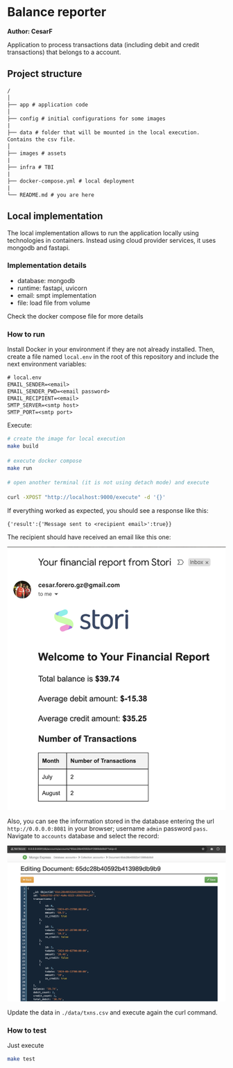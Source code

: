 # Balance reporter

**Author: CesarF**

Application to process transactions data (including debit and credit transactions) that belongs to a account.

## Project structure
```
/
│
├── app # application code
│
├── config # initial configurations for some images
|
├── data # folder that will be mounted in the local execution. Contains the csv file.
│
├── images # assets
|
├── infra # TBI
|
├── docker-compose.yml # local deployment
|
└── README.md # you are here
```

## Local implementation

The local implementation allows to run the application locally using technologies in containers. Instead using cloud provider services, it uses mongodb and fastapi.

### Implementation details

- database: mongodb
- runtime: fastapi, uvicorn
- email: smpt implementation
- file: load file from volume

Check the docker compose file for more details

### How to run

Install Docker in your environment if they are not already installed. Then, create a file named `local.env` in the root of this repository and include the next environment variables:

```
# local.env
EMAIL_SENDER=<email>
EMAIL_SENDER_PWD=<email password>
EMAIL_RECIPIENT=<email>
SMTP_SERVER=<smtp host>
SMTP_PORT=<smtp port>
```

Execute:

```bash
# create the image for local execution
make build

# execute docker compose
make run

# open another terminal (it is not using detach mode) and execute

curl -XPOST "http://localhost:9000/execute" -d '{}'
```

If everything worked as expected, you should see a response like this:

```
{'result':{'Message sent to <recipient email>':true}}
```

The recipient should have received an email like this one:

![email](./images/email_example.png)

Also, you can see the information stored in the database entering the url `http://0.0.0.0:8081` in your browser; username `admin` password `pass`. Navigate to `accounts` database and select the record:

![email](./images/mongo_db_example.png)

Update the data in `./data/txns.csv` and execute again the curl command.

### How to test

Just execute

```bash
make test
```
